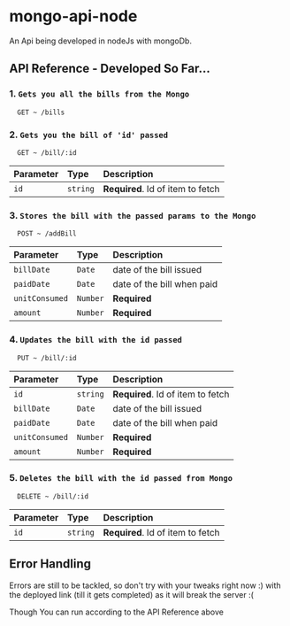 
# mongo-api-node

An Api being developed in nodeJs with mongoDb.


## API Reference - Developed So Far...

### 1. `Gets you all the bills from the Mongo`

```http
  GET ~ /bills
```

### 2. `Gets you the bill of 'id' passed`

```http
  GET ~ /bill/:id
```

| Parameter | Type     | Description                       |
| :-------- | :------- | :-------------------------------- |
| `id`      | `string` | **Required**. Id of item to fetch |


### 3. `Stores the bill with the passed params to the Mongo`

```http
  POST ~ /addBill
```

| Parameter | Type     | Description                       |
| :-------- | :------- | :-------------------------------- |
| `billDate`      | `Date` |  date of the bill issued |
| `paidDate`      | `Date` |  date of the bill when paid |
| `unitConsumed`      | `Number` |  **Required** |
| `amount`      | `Number` |  **Required** |


### 4. `Updates the bill with the id passed`

```http
  PUT ~ /bill/:id
```

| Parameter | Type     | Description                       |
| :-------- | :------- | :-------------------------------- |
| `id`      | `string` | **Required**. Id of item to fetch |
| `billDate`      | `Date` |  date of the bill issued |
| `paidDate`      | `Date` |  date of the bill when paid |
| `unitConsumed`      | `Number` |  **Required** |
| `amount`      | `Number` |  **Required** |


### 5. `Deletes the bill with the id passed from Mongo`

```http
  DELETE ~ /bill/:id
```

| Parameter | Type     | Description                       |
| :-------- | :------- | :-------------------------------- |
| `id`      | `string` | **Required**. Id of item to fetch |

## Error Handling

Errors are still to be tackled, so don't try with your tweaks right now :) with the
deployed link (till it gets completed) as it will break the server :( 

Though You can run according to the API Reference above